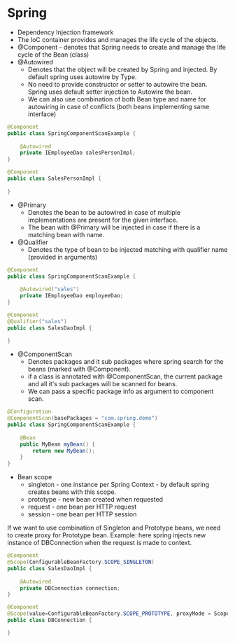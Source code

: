 # Spring
- Dependency Injection framework
- The IoC container provides and manages the life cycle of the objects.
- @Component - denotes that Spring needs to create and manage the life cycle of the Bean (class)
- @Autowired
    - Denotes that the object will be created by Spring and injected. By default spring uses autowire by Type.
    - No need to provide constructor or setter to autowire the bean. Spring uses default setter injection to Autowire the bean.
    - We can also use combination of both Bean type and name for autowiring in case of conflicts (both beans implementing same interface)
```java
@Component
public class SpringComponentScanExample {
    
    @Autowired
    private IEmployeeDao salesPersonImpl;
}
```
```java
@Component
public class SalesPersonImpl {
    
}
```
- @Primary 
    - Denotes the bean to be autowired in case of multiple implementations are present for the given interface.
    - The bean with @Primary will be injected in case if there is a matching bean with name.
- @Qualifier
    - Denotes the type of bean to be injected matching with qualifier name (provided in arguments)
```java
@Component
public class SpringComponentScanExample {
    
    @Autowired("sales")
    private IEmployeeDao employeeDao;
}
```
```java
@Component
@Qualifier("sales")
public class SalesDaoImpl {
    
}
```
- @ComponentScan
    - Denotes packages and it sub packages where spring search for the beans (marked with @Component).
    - if a class is annotated with @ComponentScan, the current package and all it's sub packages will be scanned for beans.
    - We can pass a specific package info as argument to component scan.

```java
@Configuration
@ComponentScan(basePackages = "com.spring.demo")
public class SpringComponentScanExample {
 
    @Bean
    public MyBean myBean() {
        return new MyBean();
    }
}
```
- Bean scope
    - singleton - one instance per Spring Context - by default spring creates beans with this scope.
    - prototype - new bean created when requested
    - request - one bean per HTTP request
    - session - one bean per HTTP session

If we want to use combination of Singleton and Prototype beans, we need to create proxy for Prototype bean.
Example: here spring injects new instance of DBConnection when the request is made to context.
```java
@Component
@Scope(ConfigurableBeanFactory.SCOPE_SINGLETON)
public class SalesDaoImpl {
    
    @Autowired
    private DBConnection connection;
}
```
```java
@Component
@Scope(value=ConfigurableBeanFactory.SCOPE_PROTOTYPE, proxyMode = ScopedProxyMode.TARGET_CLASS)
public class DBConnection {

}
```